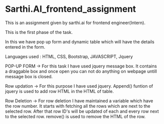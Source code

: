 # Sarthi.AI_frontend_assignment
This is an assignment given by sarthi.ai for frontend engineer(Intern).

This is the first phase of the task.

In this we have pop up form and dynamic table which will have the details entered in the form.


Languages used : HTML, CSS, Bootstrap, JAVASCRIPT, Jquery


POP-UP FORM -> For this task I have used jquery message box. It contains a draggable box and once open you can not do anything on webpage untill message box is closed.

Row updation -> For this purpose I have used jquery. Append() funtion of jquery is used to add row HTML in the HTML of table.

Row Deletion -> For row deletion I have maintained a variable which have the row number. It starts with fetching all the rows which are next to the selected row. After that row ID's will be updated of each and every row next to the selected row. remove() is used to remove the HTML of the row. 
